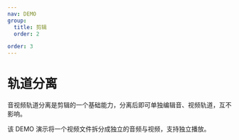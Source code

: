 ```yaml
---
nav: DEMO
group:
  title: 剪辑
  order: 2

order: 3
---
```


# 轨道分离

音视频轨道分离是剪辑的一个基础能力，分离后即可单独编辑音、视频轨道，互不影响。

该 DEMO 演示将一个视频文件拆分成独立的音频与视频，支持独立播放。

<code src="./6_3_1-split-track.tsx"></code>
